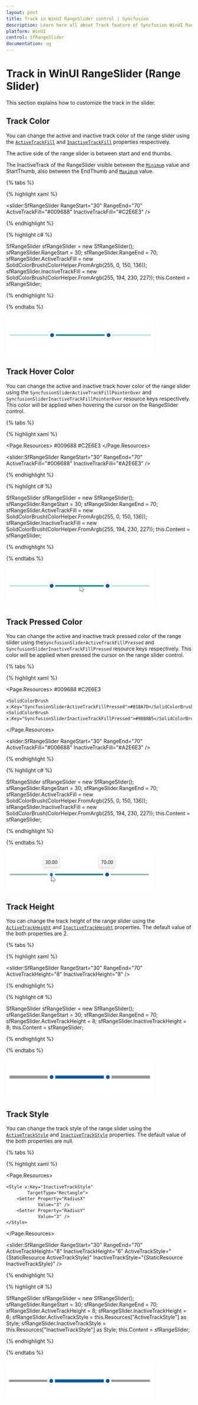 ```yaml
---
layout: post
title: Track in WinUI RangeSlider control | Syncfusion
description: Learn here all about Track feature of Syncfusion WinUI RangeSlider(sfRangeSlider) control with color, hover and more.
platform: WinUI
control: SfRangeSlider
documentation: ug
---
```


# Track in WinUI RangeSlider (Range Slider)

This section explains how to customize the track in the slider.

## Track Color

You can change the active and inactive track color of the range slider using the [`ActiveTrackFill`](https://help.syncfusion.com/cr/winui/Syncfusion.UI.Xaml.Sliders.SliderBase.html#Syncfusion_UI_Xaml_Sliders_SliderBase_ActiveTrackFill) and [`InactiveTrackFill`](https://help.syncfusion.com/cr/winui/Syncfusion.UI.Xaml.Sliders.SliderBase.html#Syncfusion_UI_Xaml_Sliders_SliderBase_InactiveTrackFill) properties respectively.

The active side of the range slider is between start and end thumbs.

The InactiveTrack of the RangeSlider visible between the [`Minimum`](https://help.syncfusion.com/cr/winui/Syncfusion.UI.Xaml.Sliders.SliderBase.html#Syncfusion_UI_Xaml_Sliders_SliderBase_Minimum) value and StartThumb, also between the EndThumb and [`Maximum`](https://help.syncfusion.com/cr/winui/Syncfusion.UI.Xaml.Sliders.SliderBase.html#Syncfusion_UI_Xaml_Sliders_SliderBase_Maximum) value.

{% tabs %}

{% highlight xaml %}

<slider:SfRangeSlider RangeStart="30"
                      RangeEnd="70"
                      ActiveTrackFill="#009688"
                      InactiveTrackFill="#C2E6E3" />
      
{% endhighlight %}

{% highlight c# %}

SfRangeSlider sfRangeSlider = new SfRangeSlider();
sfRangeSlider.RangeStart = 30;
sfRangeSlider.RangeEnd = 70;
sfRangeSlider.ActiveTrackFill = new SolidColorBrush(ColorHelper.FromArgb(255, 0, 150, 136));
sfRangeSlider.InactiveTrackFill = new SolidColorBrush(ColorHelper.FromArgb(255, 194, 230, 227));
this.Content = sfRangeSlider;

{% endhighlight %}

{% endtabs %}

![Range slider with active and inactive track color](images/track/slider-activeInactiveFill.png)

## Track Hover Color

You can change the active and inactive track hover color of the range slider using the `SyncfusionSliderActiveTrackFillPointerOver` and `SyncfusionSliderInactiveTrackFillPointerOver` resource keys respectively. This color will be applied when hovering the cursor on the RangeSlider control.

{% tabs %}

{% highlight xaml %}

<Page.Resources>
    <SolidColorBrush x:Key="SyncfusionSliderActiveTrackFillPointerOver">#009688</SolidColorBrush>
    <SolidColorBrush x:Key="SyncfusionSliderInactiveTrackFillPointerOver">#C2E6E3</SolidColorBrush>
</Page.Resources>

<slider:SfRangeSlider RangeStart="30"
                      RangeEnd="70"
                      ActiveTrackFill="#006688"
                      InactiveTrackFill="#A2E6E3" />

{% endhighlight %}

{% highlight c# %}

SfRangeSlider sfRangeSlider = new SfRangeSlider();
sfRangeSlider.RangeStart = 30;
sfRangeSlider.RangeEnd = 70;
sfRangeSlider.ActiveTrackFill = new SolidColorBrush(ColorHelper.FromArgb(255, 0, 150, 136));
sfRangeSlider.InactiveTrackFill = new SolidColorBrush(ColorHelper.FromArgb(255, 194, 230, 227));
this.Content = sfRangeSlider;

{% endhighlight %}

{% endtabs %}

![Range slider with active and inactive track hover color](images/track/slider-activeInactiveHoverFill.png)

## Track Pressed Color

You can change the active and inactive track pressed color of the range slider using the`SyncfusionSliderActiveTrackFillPressed` and `SyncfusionSliderInactiveTrackFillPressed` resource keys respectively. This color will be applied when pressed the cursor on the range slider control.

{% tabs %}

{% highlight xaml %}

<Page.Resources>
    <SolidColorBrush x:Key="SyncfusionSliderActiveTrackFillPointerOver">#009688</SolidColorBrush>
    <SolidColorBrush x:Key="SyncfusionSliderInactiveTrackFillPointerOver">#C2E6E3</SolidColorBrush>
    
    <SolidColorBrush x:Key="SyncfusionSliderActiveTrackFillPressed">#018A7D</SolidColorBrush>
    <SolidColorBrush x:Key="SyncfusionSliderInactiveTrackFillPressed">#98B8B5</SolidColorBrush>
</Page.Resources>

<slider:SfRangeSlider RangeStart="30"
                      RangeEnd="70"
                      ActiveTrackFill="#006688"
                      InactiveTrackFill="#A2E6E3"  />

{% endhighlight %}

{% highlight c# %}

SfRangeSlider sfRangeSlider = new SfRangeSlider();
sfRangeSlider.RangeStart = 30;
sfRangeSlider.RangeEnd = 70;
sfRangeSlider.ActiveTrackFill = new SolidColorBrush(ColorHelper.FromArgb(255, 0, 150, 136));
sfRangeSlider.InactiveTrackFill = new SolidColorBrush(ColorHelper.FromArgb(255, 194, 230, 227));
this.Content = sfRangeSlider;

{% endhighlight %}

{% endtabs %}

![Range slider with active and inactive track pressed color](images/track/slider-activeInactivePressedFill.png)

## Track Height

You can change the track height of the range slider using the [`ActiveTrackHeight`](https://help.syncfusion.com/cr/winui/Syncfusion.UI.Xaml.Sliders.SliderBase.html#Syncfusion_UI_Xaml_Sliders_SliderBase_ActiveTrackHeight) and [`InactiveTrackHeight`](https://help.syncfusion.com/cr/winui/Syncfusion.UI.Xaml.Sliders.SliderBase.html#Syncfusion_UI_Xaml_Sliders_SliderBase_InactiveTrackHeight) properties. The default value of the both properties are 2.

{% tabs %}

{% highlight xaml %}

<slider:SfRangeSlider RangeStart="30"
                      RangeEnd="70"
                      ActiveTrackHeight="8"
                      InactiveTrackHeight="8"  />

{% endhighlight %}

{% highlight c# %}

SfRangeSlider sfRangeSlider = new SfRangeSlider();
sfRangeSlider.RangeStart = 30;
sfRangeSlider.RangeEnd = 70;
sfRangeSlider.ActiveTrackHeight = 8;
sfRangeSlider.InactiveTrackHeight = 8;
this.Content = sfRangeSlider;

{% endhighlight %}

{% endtabs %}

![Range slider with active and inactive track color](images/track/slider-activeInactiveTrackHeight.png)

## Track Style

You can change the track style of the range slider using the [`ActiveTrackStyle`](https://help.syncfusion.com/cr/winui/Syncfusion.UI.Xaml.Sliders.SliderBase.html#Syncfusion_UI_Xaml_Sliders_SliderBase_ActiveTrackStyle) and [`InactiveTrackStyle`](https://help.syncfusion.com/cr/winui/Syncfusion.UI.Xaml.Sliders.SliderBase.html#Syncfusion_UI_Xaml_Sliders_SliderBase_InactiveTrackStyle) properties. The default value of the both properties are null.

{% tabs %}

{% highlight xaml %}

<Page.Resources>
    <Style x:Key="ActiveTrackStyle"
            TargetType="Rectangle">
        <Setter Property="RadiusX"
                Value="4" />
        <Setter Property="RadiusY"
                Value="4" />
    </Style>

    <Style x:Key="InactiveTrackStyle"
            TargetType="Rectangle">
        <Setter Property="RadiusX"
                Value="3" />
        <Setter Property="RadiusY"
                Value="3" />
    </Style>
</Page.Resources>
    
<slider:SfRangeSlider RangeStart="30"
                      RangeEnd="70"
                      ActiveTrackHeight="8"
                      InactiveTrackHeight="6"
                      ActiveTrackStyle="{StaticResource ActiveTrackStyle}"
                      InactiveTrackStyle="{StaticResource InactiveTrackStyle}" />

{% endhighlight %}

{% highlight c# %}

SfRangeSlider sfRangeSlider = new SfRangeSlider();
sfRangeSlider.RangeStart = 30;
sfRangeSlider.RangeEnd = 70;
sfRangeSlider.ActiveTrackHeight = 8;
sfRangeSlider.InactiveTrackHeight = 6;
sfRangeSlider.ActiveTrackStyle = this.Resources["ActiveTrackStyle"] as Style;
sfRangeSlider.InactiveTrackStyle = this.Resources["InactiveTrackStyle"] as Style;
this.Content = sfRangeSlider;

{% endhighlight %}

{% endtabs %}

![Range slider with active and inactive track color](images/track/slider-activeInactiveTrackStyle.png)
